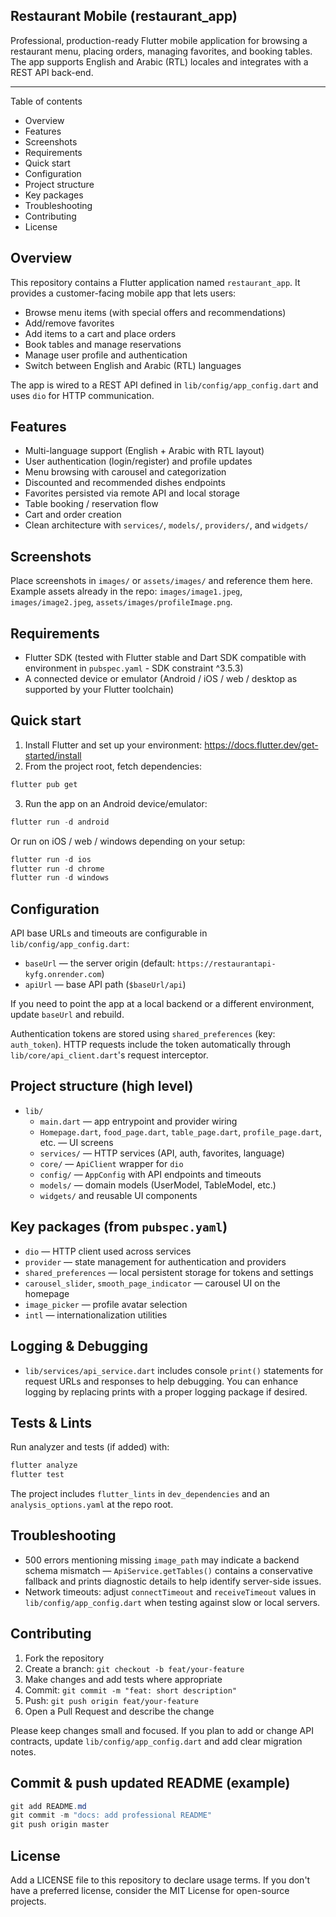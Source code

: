 ## Restaurant Mobile (restaurant_app)

Professional, production-ready Flutter mobile application for browsing a restaurant menu, placing orders, managing favorites, and booking tables. The app supports English and Arabic (RTL) locales and integrates with a REST API back-end.

---

Table of contents
- Overview
- Features
- Screenshots
- Requirements
- Quick start
- Configuration
- Project structure
- Key packages
- Troubleshooting
- Contributing
- License

## Overview

This repository contains a Flutter application named `restaurant_app`. It provides a customer-facing mobile app that lets users:

- Browse menu items (with special offers and recommendations)
- Add/remove favorites
- Add items to a cart and place orders
- Book tables and manage reservations
- Manage user profile and authentication
- Switch between English and Arabic (RTL) languages

The app is wired to a REST API defined in `lib/config/app_config.dart` and uses `dio` for HTTP communication.

## Features

- Multi-language support (English + Arabic with RTL layout)
- User authentication (login/register) and profile updates
- Menu browsing with carousel and categorization
- Discounted and recommended dishes endpoints
- Favorites persisted via remote API and local storage
- Table booking / reservation flow
- Cart and order creation
- Clean architecture with `services/`, `models/`, `providers/`, and `widgets/`

## Screenshots

Place screenshots in `images/` or `assets/images/` and reference them here. Example assets already in the repo: `images/image1.jpeg`, `images/image2.jpeg`, `assets/images/profileImage.png`.

## Requirements

- Flutter SDK (tested with Flutter stable and Dart SDK compatible with environment in `pubspec.yaml` - SDK constraint ^3.5.3)
- A connected device or emulator (Android / iOS / web / desktop as supported by your Flutter toolchain)

## Quick start

1. Install Flutter and set up your environment: https://docs.flutter.dev/get-started/install
2. From the project root, fetch dependencies:

```powershell
flutter pub get
```

3. Run the app on an Android device/emulator:

```powershell
flutter run -d android
```

Or run on iOS / web / windows depending on your setup:

```powershell
flutter run -d ios
flutter run -d chrome
flutter run -d windows
```

## Configuration

API base URLs and timeouts are configurable in `lib/config/app_config.dart`:

- `baseUrl` — the server origin (default: `https://restaurantapi-kyfg.onrender.com`)
- `apiUrl` — base API path (`$baseUrl/api`)

If you need to point the app at a local backend or a different environment, update `baseUrl` and rebuild.

Authentication tokens are stored using `shared_preferences` (key: `auth_token`). HTTP requests include the token automatically through `lib/core/api_client.dart`'s request interceptor.

## Project structure (high level)

- `lib/`
	- `main.dart` — app entrypoint and provider wiring
	- `Homepage.dart`, `food_page.dart`, `table_page.dart`, `profile_page.dart`, etc. — UI screens
	- `services/` — HTTP services (API, auth, favorites, language)
	- `core/` — `ApiClient` wrapper for `dio`
	- `config/` — `AppConfig` with API endpoints and timeouts
	- `models/` — domain models (UserModel, TableModel, etc.)
	- `widgets/` and reusable UI components

## Key packages (from `pubspec.yaml`)

- `dio` — HTTP client used across services
- `provider` — state management for authentication and providers
- `shared_preferences` — local persistent storage for tokens and settings
- `carousel_slider`, `smooth_page_indicator` — carousel UI on the homepage
- `image_picker` — profile avatar selection
- `intl` — internationalization utilities

## Logging & Debugging

- `lib/services/api_service.dart` includes console `print()` statements for request URLs and responses to help debugging. You can enhance logging by replacing prints with a proper logging package if desired.

## Tests & Lints

Run analyzer and tests (if added) with:

```powershell
flutter analyze
flutter test
```

The project includes `flutter_lints` in `dev_dependencies` and an `analysis_options.yaml` at the repo root.

## Troubleshooting

- 500 errors mentioning missing `image_path` may indicate a backend schema mismatch — `ApiService.getTables()` contains a conservative fallback and prints diagnostic details to help identify server-side issues.
- Network timeouts: adjust `connectTimeout` and `receiveTimeout` values in `lib/config/app_config.dart` when testing against slow or local servers.

## Contributing

1. Fork the repository
2. Create a branch: `git checkout -b feat/your-feature`
3. Make changes and add tests where appropriate
4. Commit: `git commit -m "feat: short description"`
5. Push: `git push origin feat/your-feature`
6. Open a Pull Request and describe the change

Please keep changes small and focused. If you plan to add or change API contracts, update `lib/config/app_config.dart` and add clear migration notes.

## Commit & push updated README (example)

```powershell
git add README.md
git commit -m "docs: add professional README"
git push origin master
```

## License

Add a LICENSE file to this repository to declare usage terms. If you don't have a preferred license, consider the MIT License for open-source projects.
